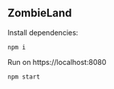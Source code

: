 ## ZombieLand

Install dependencies:
```
npm i
```

Run on https://localhost:8080
```
npm start
```
